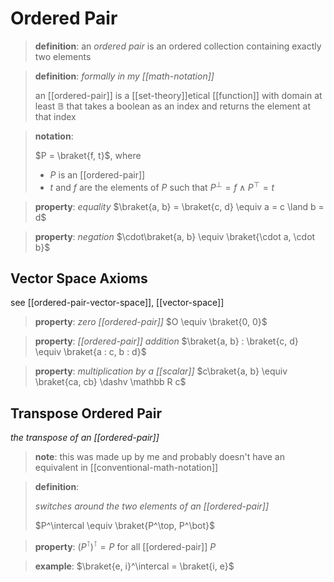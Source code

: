 # Ordered Pair

> **definition**: an _ordered pair_ is an ordered collection containing exactly two elements

> **definition**: _formally in my [[math-notation]]_
>
> an [[ordered-pair]] is a [[set-theory]]etical [[function]] with domain at least $\mathbb B$ that takes a boolean as an index and returns the element at that index

> **notation**:
>
> $P = \braket{f, t}$, where
>
> - $P$ is an [[ordered-pair]]
> - $t$ and $f$ are the elements of $P$ such that $P^\bot = f \land P^\top = t$

> **property**: _equality_ $\braket{a, b} = \braket{c, d} \equiv a = c \land b = d$

> **property**: _negation_ $\cdot\braket{a, b} \equiv \braket{\cdot a, \cdot b}$

## Vector Space Axioms

see [[ordered-pair-vector-space]], [[vector-space]]

> **property**: _zero [[ordered-pair]]_ $O \equiv \braket{0, 0}$

> **property**: _[[ordered-pair]] addition_ $\braket{a, b} : \braket{c, d} \equiv \braket{a : c, b : d}$

> **property**: _multiplication by a [[scalar]]_ $c\braket{a, b} \equiv \braket{ca, cb} \dashv \mathbb R c$

## Transpose Ordered Pair

_the transpose of an [[ordered-pair]]_

> **note**: this was made up by me and probably doesn't have an equivalent in [[conventional-math-notation]]

> **definition**:
>
> _switches around the two elements of an [[ordered-pair]]_
>
> $P^\intercal \equiv \braket{P^\top, P^\bot}$

> **property**: $(P^\intercal)^\intercal = P$ for all [[ordered-pair]] $P$

> **example**: $\braket{e, i}^\intercal = \braket{i, e}$
